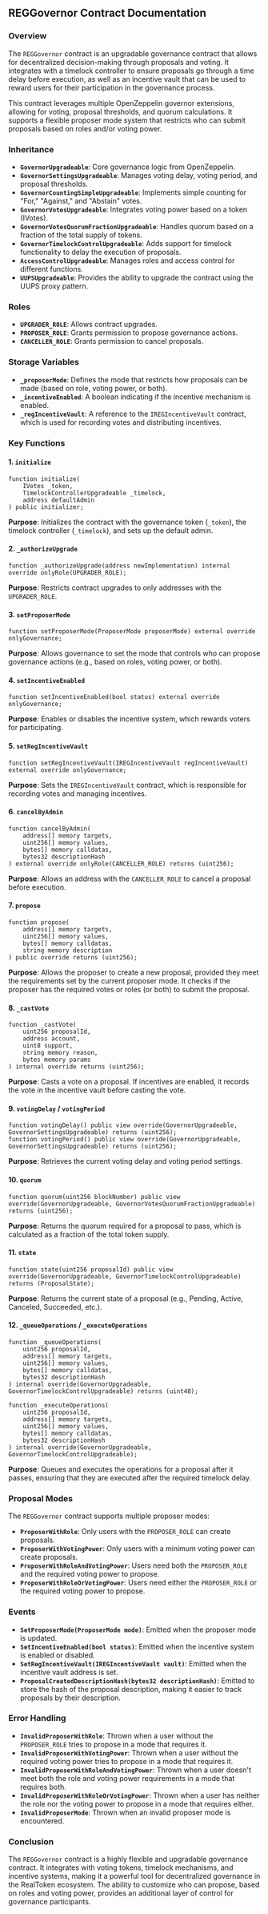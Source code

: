 ## REGGovernor Contract Documentation

### Overview

The `REGGovernor` contract is an upgradable governance contract that allows for decentralized decision-making through proposals and voting. It integrates with a timelock controller to ensure proposals go through a time delay before execution, as well as an incentive vault that can be used to reward users for their participation in the governance process.

This contract leverages multiple OpenZeppelin governor extensions, allowing for voting, proposal thresholds, and quorum calculations. It supports a flexible proposer mode system that restricts who can submit proposals based on roles and/or voting power.

### Inheritance

- **`GovernorUpgradeable`**: Core governance logic from OpenZeppelin.
- **`GovernorSettingsUpgradeable`**: Manages voting delay, voting period, and proposal thresholds.
- **`GovernorCountingSimpleUpgradeable`**: Implements simple counting for "For," "Against," and "Abstain" votes.
- **`GovernorVotesUpgradeable`**: Integrates voting power based on a token (IVotes).
- **`GovernorVotesQuorumFractionUpgradeable`**: Handles quorum based on a fraction of the total supply of tokens.
- **`GovernorTimelockControlUpgradeable`**: Adds support for timelock functionality to delay the execution of proposals.
- **`AccessControlUpgradeable`**: Manages roles and access control for different functions.
- **`UUPSUpgradeable`**: Provides the ability to upgrade the contract using the UUPS proxy pattern.

### Roles

- **`UPGRADER_ROLE`**: Allows contract upgrades.
- **`PROPOSER_ROLE`**: Grants permission to propose governance actions.
- **`CANCELLER_ROLE`**: Grants permission to cancel proposals.

### Storage Variables

- **`_proposerMode`**: Defines the mode that restricts how proposals can be made (based on role, voting power, or both).
- **`_incentiveEnabled`**: A boolean indicating if the incentive mechanism is enabled.
- **`_regIncentiveVault`**: A reference to the `IREGIncentiveVault` contract, which is used for recording votes and distributing incentives.

### Key Functions

#### 1. `initialize`

```solidity
function initialize(
    IVotes _token,
    TimelockControllerUpgradeable _timelock,
    address defaultAdmin
) public initializer;
```

**Purpose**: Initializes the contract with the governance token (`_token`), the timelock controller (`_timelock`), and sets up the default admin.

#### 2. `_authorizeUpgrade`

```solidity
function _authorizeUpgrade(address newImplementation) internal override onlyRole(UPGRADER_ROLE);
```

**Purpose**: Restricts contract upgrades to only addresses with the `UPGRADER_ROLE`.

#### 3. `setProposerMode`

```solidity
function setProposerMode(ProposerMode proposerMode) external override onlyGovernance;
```

**Purpose**: Allows governance to set the mode that controls who can propose governance actions (e.g., based on roles, voting power, or both).

#### 4. `setIncentiveEnabled`

```solidity
function setIncentiveEnabled(bool status) external override onlyGovernance;
```

**Purpose**: Enables or disables the incentive system, which rewards voters for participating.

#### 5. `setRegIncentiveVault`

```solidity
function setRegIncentiveVault(IREGIncentiveVault regIncentiveVault) external override onlyGovernance;
```

**Purpose**: Sets the `IREGIncentiveVault` contract, which is responsible for recording votes and managing incentives.

#### 6. `cancelByAdmin`

```solidity
function cancelByAdmin(
    address[] memory targets,
    uint256[] memory values,
    bytes[] memory calldatas,
    bytes32 descriptionHash
) external override onlyRole(CANCELLER_ROLE) returns (uint256);
```

**Purpose**: Allows an address with the `CANCELLER_ROLE` to cancel a proposal before execution.

#### 7. `propose`

```solidity
function propose(
    address[] memory targets,
    uint256[] memory values,
    bytes[] memory calldatas,
    string memory description
) public override returns (uint256);
```

**Purpose**: Allows the proposer to create a new proposal, provided they meet the requirements set by the current proposer mode. It checks if the proposer has the required votes or roles (or both) to submit the proposal.

#### 8. `_castVote`

```solidity
function _castVote(
    uint256 proposalId,
    address account,
    uint8 support,
    string memory reason,
    bytes memory params
) internal override returns (uint256);
```

**Purpose**: Casts a vote on a proposal. If incentives are enabled, it records the vote in the incentive vault before casting the vote.

#### 9. `votingDelay` / `votingPeriod`

```solidity
function votingDelay() public view override(GovernorUpgradeable, GovernorSettingsUpgradeable) returns (uint256);
function votingPeriod() public view override(GovernorUpgradeable, GovernorSettingsUpgradeable) returns (uint256);
```

**Purpose**: Retrieves the current voting delay and voting period settings.

#### 10. `quorum`

```solidity
function quorum(uint256 blockNumber) public view override(GovernorUpgradeable, GovernorVotesQuorumFractionUpgradeable) returns (uint256);
```

**Purpose**: Returns the quorum required for a proposal to pass, which is calculated as a fraction of the total token supply.

#### 11. `state`

```solidity
function state(uint256 proposalId) public view override(GovernorUpgradeable, GovernorTimelockControlUpgradeable) returns (ProposalState);
```

**Purpose**: Returns the current state of a proposal (e.g., Pending, Active, Canceled, Succeeded, etc.).

#### 12. `_queueOperations` / `_executeOperations`

```solidity
function _queueOperations(
    uint256 proposalId,
    address[] memory targets,
    uint256[] memory values,
    bytes[] memory calldatas,
    bytes32 descriptionHash
) internal override(GovernorUpgradeable, GovernorTimelockControlUpgradeable) returns (uint48);

function _executeOperations(
    uint256 proposalId,
    address[] memory targets,
    uint256[] memory values,
    bytes[] memory calldatas,
    bytes32 descriptionHash
) internal override(GovernorUpgradeable, GovernorTimelockControlUpgradeable);
```

**Purpose**: Queues and executes the operations for a proposal after it passes, ensuring that they are executed after the required timelock delay.

### Proposal Modes

The `REGGovernor` contract supports multiple proposer modes:

- **`ProposerWithRole`**: Only users with the `PROPOSER_ROLE` can create proposals.
- **`ProposerWithVotingPower`**: Only users with a minimum voting power can create proposals.
- **`ProposerWithRoleAndVotingPower`**: Users need both the `PROPOSER_ROLE` and the required voting power to propose.
- **`ProposerWithRoleOrVotingPower`**: Users need either the `PROPOSER_ROLE` or the required voting power to propose.

### Events

- **`SetProposerMode(ProposerMode mode)`**: Emitted when the proposer mode is updated.
- **`SetIncentiveEnabled(bool status)`**: Emitted when the incentive system is enabled or disabled.
- **`SetRegIncentiveVault(IREGIncentiveVault vault)`**: Emitted when the incentive vault address is set.
- **`ProposalCreatedDescriptionHash(bytes32 descriptionHash)`**: Emitted to store the hash of the proposal description, making it easier to track proposals by their description.

### Error Handling

- **`InvalidProposerWithRole`**: Thrown when a user without the `PROPOSER_ROLE` tries to propose in a mode that requires it.
- **`InvalidProposerWithVotingPower`**: Thrown when a user without the required voting power tries to propose in a mode that requires it.
- **`InvalidProposerWithRoleAndVotingPower`**: Thrown when a user doesn't meet both the role and voting power requirements in a mode that requires both.
- **`InvalidProposerWithRoleOrVotingPower`**: Thrown when a user has neither the role nor the voting power to propose in a mode that requires either.
- **`InvalidProposerMode`**: Thrown when an invalid proposer mode is encountered.

### Conclusion

The `REGGovernor` contract is a highly flexible and upgradable governance contract. It integrates with voting tokens, timelock mechanisms, and incentive systems, making it a powerful tool for decentralized governance in the RealToken ecosystem. The ability to customize who can propose, based on roles and voting power, provides an additional layer of control for governance participants.
